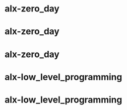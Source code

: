 # alx-zero_day
# alx-zero_day
# alx-zero_day
# alx-low_level_programming
# alx-low_level_programming
